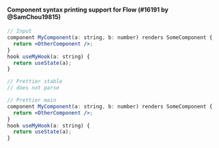 #### Component syntax printing support for Flow (#16191 by @SamChou19815)

<!-- prettier-ignore -->
```jsx
// Input
component MyComponent(a: string, b: number) renders SomeComponent {
  return <OtherComponent />;
}
hook useMyHook(a: string) {
  return useState(a);
}

// Prettier stable
// does not parse

// Prettier main
component MyComponent(a: string, b: number) renders SomeComponent {
  return <OtherComponent />;
}
hook useMyHook(a: string) {
  return useState(a);
}
```
